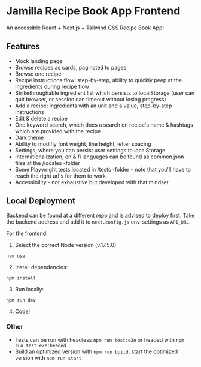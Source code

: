 # Jamilla Recipe Book App Frontend

An accessible React + Next.js + Tailwind CSS Recipe Book App!

## Features

- Mock landing page
- Browse recipes as cards, paginated to pages
- Browse one recipe
- Recipe instructions flow: step-by-step, ability to quickly peep at the ingredients during recipe flow
- Strikethroughable ingredient list which persists to localStorage (user can quit browser, or session can timeout without losing progress)
- Add a recipe: ingredients with an unit and a value, step-by-step instructions
- Edit & delete a recipe
- One keyword search, which does a search on recipe's name & hashtags which are provided with the recipe
- Dark theme
- Ability to modifiy font weight, line height, letter spacing
- Settings, where you can persist user settings to localStorage
- Internationalization, en & fi languages can be found as common.json files at the /locales -folder
- Some Playwright tests located in /tests -folder - note that you'll have to reach the right url's for them to work
- Accessibility - not exhaustive but developed with that mindset

## Local Deployment

Backend can be found at a different repo and is advised to deploy first. Take the backend address and add it to `next.config.js` env-settings as `API_URL`.

For the frontend:

1. Select the correct Node version (v.17.5.0)

`nvm use`

2. Install dependencies:

`npm install`

3. Run locally:

`npm run dev`

4. Code!

### Other

- Tests can be run with headless `npm run test:e2e` or headed with `npm run test:e2e:headed`
- Build an optimized version with `npm run build`, start the optimized version with `npm run start`
